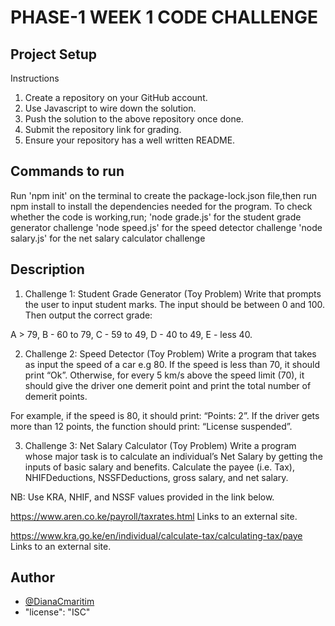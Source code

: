 # PHASE-1 WEEK 1 CODE CHALLENGE

## Project Setup
   Instructions
1. Create a repository on your GitHub account.
2. Use Javascript to wire down the solution.
3. Push the solution to the above repository once done.
4. Submit the repository link for grading.
5. Ensure your repository has a well written README.

## Commands to run
Run 'npm init' on the terminal to create the package-lock.json file,then run npm install to install the dependencies needed for the program.
To check whether the code is working,run;
   'node grade.js' for the student grade generator challenge
   'node speed.js' for the speed detector challenge
   'node salary.js' for the net salary calculator challenge


## Description
1. Challenge 1: Student Grade Generator (Toy Problem)
Write that prompts the user to input student marks. The input should be between 0 and 100. Then output the correct grade:

A > 79, B - 60 to 79, C -  59 to 49, D - 40 to 49, E - less 40.

2. Challenge 2: Speed Detector (Toy Problem)
Write a program that takes as input the speed of a car e.g 80. If the speed is less than 70, it should print “Ok”. Otherwise, for every 5 km/s above the speed limit (70), it should give the driver one demerit point and print the total number of demerit points.

For example, if the speed is 80, it should print: “Points: 2”. If the driver gets more than 12 points, the function should print: “License suspended”.

3. Challenge 3: Net Salary Calculator (Toy Problem)
Write a program whose major task is to calculate an individual’s Net Salary by getting the inputs of basic salary and benefits. Calculate the payee (i.e. Tax), NHIFDeductions, NSSFDeductions, gross salary, and net salary.

NB: Use KRA, NHIF, and NSSF values provided in the link below.

https://www.aren.co.ke/payroll/taxrates.html Links to an external site.

https://www.kra.go.ke/en/individual/calculate-tax/calculating-tax/paye Links to an external site.



## Author
- [@DianaCmaritim](https://www.github.com/DianaCmaritim)
- "license": "ISC"